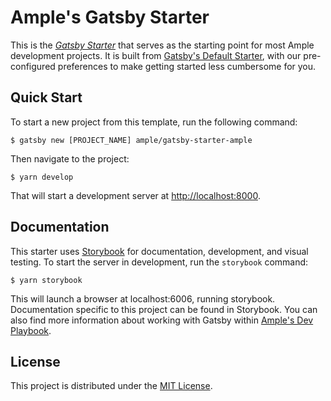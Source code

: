 # Ample's Gatsby Starter

This is the [_Gatsby Starter_](https://www.gatsbyjs.org/docs/creating-a-starter/) that serves as the starting point for most Ample development projects. It is built from [Gatsby's Default Starter](https://github.com/gatsbyjs/gatsby-starter-default), with our pre-configured preferences to make getting started less cumbersome for you.

## Quick Start

To start a new project from this template, run the following command:

    $ gatsby new [PROJECT_NAME] ample/gatsby-starter-ample

Then navigate to the project:

    $ yarn develop

That will start a development server at [http://localhost:8000](http://localhost:8000).

## Documentation

This starter uses [Storybook](https://storybook.js.org/) for documentation, development, and visual testing. To start the server in development, run the `storybook` command:

    $ yarn storybook

This will launch a browser at localhost:6006, running storybook. Documentation specific to this project can be found in Storybook. You can also find more information about working with Gatsby within [Ample's Dev Playbook](https://dev-playbook.netlify.com/code/working-with-gatsby).

## License

This project is distributed under the [MIT License](LICENSE.md).
